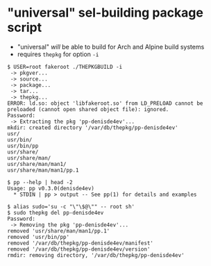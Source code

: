 
# "universal" sel-building package script

* "universal" *will* be able to build for Arch and Alpine build systems
* requires `thepkg` for option `-i`

```
$ USER=root fakeroot ./THEPKGBUILD -i
 -> pkgver...
 -> source...
 -> package...
 -> tar...
 -> thepkg...
ERROR: ld.so: object 'libfakeroot.so' from LD_PRELOAD cannot be preloaded (cannot open shared object file): ignored.
Password: 
 -> Extracting the pkg 'pp-denisde4ev'...
mkdir: created directory '/var/db/thepkg/pp-denisde4ev'
usr/
usr/bin/
usr/bin/pp
usr/share/
usr/share/man/
usr/share/man/man1/
usr/share/man/man1/pp.1
```

```
$ pp --help | head -2
Usage: pp v0.3.0(denisde4ev)
  * STDIN | pp > output -- See pp(1) for details and examples
```

```
$ alias sudo='su -c "\"\$@\"" -- root sh'
$ sudo thepkg del pp-denisde4ev
Password: 
 -> Removing the pkg 'pp-denisde4ev'...
removed 'usr/share/man/man1/pp.1'
removed 'usr/bin/pp'
removed '/var/db/thepkg/pp-denisde4ev/manifest'
removed '/var/db/thepkg/pp-denisde4ev/version'
rmdir: removing directory, '/var/db/thepkg/pp-denisde4ev'
```
